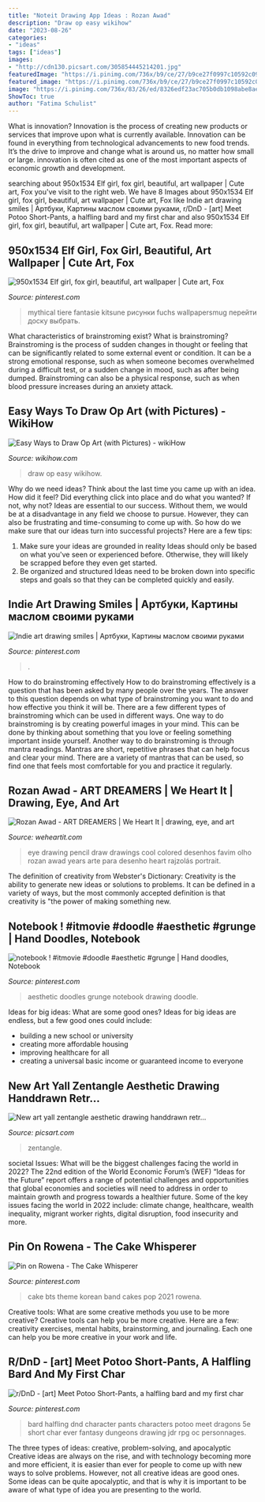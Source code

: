 ```yaml
---
title: "Noteit Drawing App Ideas : Rozan Awad"
description: "Draw op easy wikihow"
date: "2023-08-26"
categories:
- "ideas"
tags: ["ideas"]
images:
- "http://cdn130.picsart.com/305854445214201.jpg"
featuredImage: "https://i.pinimg.com/736x/b9/ce/27/b9ce27f0997c10592c09c7da2ad1e0c1.jpg"
featured_image: "https://i.pinimg.com/736x/b9/ce/27/b9ce27f0997c10592c09c7da2ad1e0c1.jpg"
image: "https://i.pinimg.com/736x/83/26/ed/8326edf23ac705b0db1098abe8aecd30.jpg"
ShowToc: true
author: "Fatima Schulist"
---
```



What is innovation?
Innovation is the process of creating new products or services that improve upon what is currently available. Innovation can be found in everything from technological advancements to new food trends. It’s the drive to improve and change what is around us, no matter how small or large. innovation is often cited as one of the most important aspects of economic growth and development.

	

		
searching about 950x1534 Elf girl, fox girl, beautiful, art wallpaper | Cute art, Fox you've visit to the right web. We have 8 Images about 950x1534 Elf girl, fox girl, beautiful, art wallpaper | Cute art, Fox like Indie art drawing smiles | Артбуки, Картины маслом своими руками, r/DnD - [art] Meet Potoo Short-Pants, a halfling bard and my first char and also 950x1534 Elf girl, fox girl, beautiful, art wallpaper | Cute art, Fox. Read more:
		
    
## 950x1534 Elf Girl, Fox Girl, Beautiful, Art Wallpaper | Cute Art, Fox

<img loading=lazy src="https://i.pinimg.com/736x/b9/ce/27/b9ce27f0997c10592c09c7da2ad1e0c1.jpg" onerror="this.onerror=null;this.src='https://tse1.mm.bing.net/th?id=OIP.xpgwrJiGUbu_PXvfOtBSdAHaL9&amp;pid=15.1';" alt="950x1534 Elf girl, fox girl, beautiful, art wallpaper | Cute art, Fox">

_Source: pinterest.com_

>mythical tiere fantasie kitsune рисунки fuchs wallpapersmug перейти доску выбрать. 

	

What characteristics of brainstroming exist?
What is brainstroming? Brainstroming is the process of sudden changes in thought or feeling that can be significantly related to some external event or condition. It can be a strong emotional response, such as when someone becomes overwhelmed during a difficult test, or a sudden change in mood, such as after being dumped. Brainstroming can also be a physical response, such as when blood pressure increases during an anxiety attack.

    
## Easy Ways To Draw Op Art (with Pictures) - WikiHow

<img loading=lazy src="https://www.wikihow.com/images/b/be/Draw-Op-Art-Step-19.jpg" onerror="this.onerror=null;this.src='https://tse4.mm.bing.net/th?id=OIP.PeK4qGVLy8b1E6MKlGtSwwHaEK&amp;pid=15.1';" alt="Easy Ways to Draw Op Art (with Pictures) - wikiHow">

_Source: wikihow.com_

>draw op easy wikihow. 

	

Why do we need ideas?
Think about the last time you came up with an idea. How did it feel? Did everything click into place and do what you wanted? If not, why not?
Ideas are essential to our success. Without them, we would be at a disadvantage in any field we choose to pursue. However, they can also be frustrating and time-consuming to come up with. So how do we make sure that our ideas turn into successful projects? Here are a few tips: 

1) Make sure your ideas are grounded in reality 
Ideas should only be based on what you've seen or experienced before. Otherwise, they will likely be scrapped before they even get started. 
2) Be organized and structured 
Ideas need to be broken down into specific steps and goals so that they can be completed quickly and easily.

    
## Indie Art Drawing Smiles | Артбуки, Картины маслом своими руками

<img loading=lazy src="https://i.pinimg.com/736x/83/26/ed/8326edf23ac705b0db1098abe8aecd30.jpg" onerror="this.onerror=null;this.src='https://tse1.mm.bing.net/th?id=OIP.SHh2M4keBwaM4JUO_4RkcwHaK6&amp;pid=15.1';" alt="Indie art drawing smiles | Артбуки, Картины маслом своими руками">

_Source: pinterest.com_

>. 

	

How to do brainstroming effectively
How to do brainstroming effectively is a question that has been asked by many people over the years. The answer to this question depends on what type of brainstroming you want to do and how effective you think it will be. There are a few different types of brainstroming which can be used in different ways. 
One way to do brainstroming is by creating powerful images in your mind. This can be done by thinking about something that you love or feeling something important inside yourself. Another way to do brainstroming is through mantra readings. Mantras are short, repetitive phrases that can help focus and clear your mind. There are a variety of mantras that can be used, so find one that feels most comfortable for you and practice it regularly.

    
## Rozan Awad - ART DREAMERS | We Heart It | Drawing, Eye, And Art

<img loading=lazy src="http://data.whicdn.com/images/84332024/original.jpg" onerror="this.onerror=null;this.src='https://tse1.mm.bing.net/th?id=OIP.G7o3YCLL9vcGg_luwTsyzQHaEl&amp;pid=15.1';" alt="Rozan Awad - ART DREAMERS | We Heart It | drawing, eye, and art">

_Source: weheartit.com_

>eye drawing pencil draw drawings cool colored desenhos favim olho rozan awad years arte para desenho heart rajzolás portrait. 

	

The definition of creativity from Webster's Dictionary:
Creativity is the ability to generate new ideas or solutions to problems. It can be defined in a variety of ways, but the most commonly accepted definition is that creativity is "the power of making something new.

    
## Notebook ! #itmovie #doodle #aesthetic #grunge | Hand Doodles, Notebook

<img loading=lazy src="https://i.pinimg.com/736x/0f/7a/7c/0f7a7ce5ac25e51d50df3be257598b75.jpg" onerror="this.onerror=null;this.src='https://tse2.mm.bing.net/th?id=OIP.cxxCnAfx2Fyo4X_KzSf9oAHaNJ&amp;pid=15.1';" alt="notebook ! #itmovie #doodle #aesthetic #grunge | Hand doodles, Notebook">

_Source: pinterest.com_

>aesthetic doodles grunge notebook drawing doodle. 

	

Ideas for big ideas: What are some good ones?
Ideas for big ideas are endless, but a few good ones could include: 
- building a new school or university 
- creating more affordable housing 
- improving healthcare for all 
- creating a universal basic income or guaranteed income to everyone

    
## New Art Yall Zentangle Aesthetic Drawing Handdrawn Retr...

<img loading=lazy src="http://cdn130.picsart.com/305854445214201.jpg" onerror="this.onerror=null;this.src='https://tse1.mm.bing.net/th?id=OIP.WFH1FrVBtEa6AANAZUj-WwHaJ4&amp;pid=15.1';" alt="New art yall zentangle aesthetic drawing handdrawn retr...">

_Source: picsart.com_

>zentangle. 

	

societal Issues: What will be the biggest challenges facing the world in 2022?
The 22nd edition of the World Economic Forum’s (WEF) “Ideas for the Future” report offers a range of potential challenges and opportunities that global economies and societies will need to address in order to maintain growth and progress towards a healthier future. Some of the key issues facing the world in 2022 include: climate change, healthcare, wealth inequality, migrant worker rights, digital disruption, food insecurity and more.

    
## Pin On Rowena - The Cake Whisperer

<img loading=lazy src="https://i.pinimg.com/736x/c7/34/d1/c734d14b8d2eb17f5f971d3ff0fa7331.jpg" onerror="this.onerror=null;this.src='https://tse3.mm.bing.net/th?id=OIP.WDLTJi9SugDyFzLaI35exAHaJ3&amp;pid=15.1';" alt="Pin on Rowena - The Cake Whisperer">

_Source: pinterest.com_

>cake bts theme korean band cakes pop 2021 rowena. 

	

Creative tools: What are some creative methods you use to be more creative?
Creative tools can help you be more creative. Here are a few: creativity exercises, mental habits, brainstorming, and journaling. Each one can help you be more creative in your work and life.

    
## R/DnD - [art] Meet Potoo Short-Pants, A Halfling Bard And My First Char

<img loading=lazy src="https://i.pinimg.com/736x/e3/e4/84/e3e4840fdc5ab258145ec4869dfb3eda.jpg" onerror="this.onerror=null;this.src='https://tse2.mm.bing.net/th?id=OIP.dgnBboUXh31obfCuukiuUgHaKL&amp;pid=15.1';" alt="r/DnD - [art] Meet Potoo Short-Pants, a halfling bard and my first char">

_Source: pinterest.com_

>bard halfling dnd character pants characters potoo meet dragons 5e short char ever fantasy dungeons drawing jdr rpg oc personnages. 

	

The three types of ideas: creative, problem-solving, and apocalyptic
Creative ideas are always on the rise, and with technology becoming more and more efficient, it is easier than ever for people to come up with new ways to solve problems. However, not all creative ideas are good ones. Some ideas can be quite apocalyptic, and that is why it is important to be aware of what type of idea you are presenting to the world.

